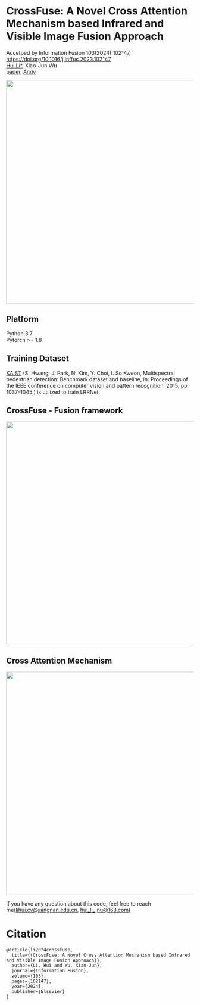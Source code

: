 # CrossFuse: A Novel Cross Attention Mechanism based Infrared and Visible Image Fusion Approach

Accetped by Information Fusion 103(2024) 102147, https://doi.org/10.1016/j.inffus.2023.102147  
[Hui Li*](https://hli1221.github.io/), Xiao-Jun Wu  
[paper](https://www.sciencedirect.com/science/article/abs/pii/S1566253523004633), [Arxiv](https://arxiv.org/abs/2406.10581)  

<img src="https://github.com/hli1221/CrossFuse/blob/main/figures/14-journal-crossfuse.png" width="600">

## Platform

Python 3.7  
Pytorch >= 1.8  

## Training Dataset

[KAIST](https://soonminhwang.github.io/rgbt-ped-detection/) (S. Hwang, J. Park, N. Kim, Y. Choi, I. So Kweon, Multispectral pedestrian detection: Benchmark dataset and baseline, in: Proceedings of the IEEE conference on computer vision and pattern recognition, 2015, pp. 1037–1045.) is utilized to train LRRNet.

## CrossFuse - Fusion framework

<img src="https://github.com/hli1221/CrossFuse/blob/main/figures/framework.png" width="600">

## Cross Attention Mechanism

<img src="https://github.com/hli1221/CrossFuse/blob/main/figures/cam.png" width="600">


If you have any question about this code, feel free to reach me(lihui.cv@jiangnan.edu.cn, hui_li_jnu@163.com) 

# Citation

```
@article{li2024crossfuse,
  title={{CrossFuse: A Novel Cross Attention Mechanism based Infrared and Visible Image Fusion Approach}},
  author={Li, Hui and Wu, Xiao-Jun},
  journal={Information Fusion},
  volume={103},
  pages={102147},
  year={2024},
  publisher={Elsevier}
}
```
